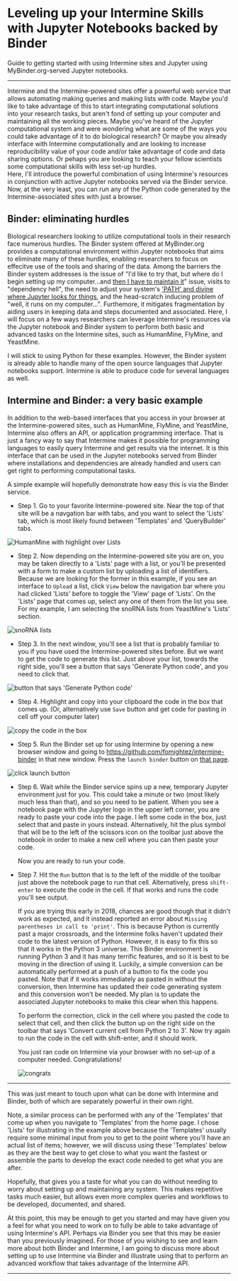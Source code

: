 # Leveling up your Intermine Skills with Jupyter Notebooks backed by Binder

Guide to getting started with using Intermine sites and Jupyter using MyBinder.org-served Jupyter notebooks.

--------------------

Intermine and the Intermine-powered sites offer a powerful web service that allows automating making queries and making lists with code. Maybe you'd like to take advantage of this to start integrating computational solutions into your research tasks, but aren't fond of setting up your computer and maintaining all the working pieces. Maybe you've heard of the Jupyter computational system and were wondering what are some of the ways you could take advantage of it to do biological research? Or maybe you already interface with Intermine computationally and are looking to increase reproducibility value of your code and/or take advantage of code and data sharing options.  Or pehaps you are looking to teach your fellow scientists some computational skills with less set-up hurdles.  
Here, I'll introduce the powerful combination of using Intermine's resources in conjunction with active Jupyter notebooks served via the Binder service. Now, at the very least, you can run any of the Python code generated by the Intermine-associated sites with just a browser. 

Binder: eliminating hurdles
---------------------------

Biological researchers looking to utilize computational tools in their research face numerous hurdles. The Binder system offered at MyBinder.org provides a computational environment within Jupyter notebooks that aims to eliminate many of these hurdles, enabling researchers to focus on effecitve use of the tools and sharing of the data. Among the barriers the Binder system addresses is the issue of "I'd like to try that, but where do I begin setting up my computer...and [then I have to maintain it](https://twitter.com/jakevdp/status/990974323794956293)" issue, visits to "dependency hell", the need to adjust your system's ['PATH' and divine where Jupyter looks for things](https://twitter.com/jakevdp/status/994548776814686208), and the head-scratch inducing problem of "well, it runs on my computer...". Furthemore, it mitigates fragmentation by aiding users in keeping data and steps documented and associated.  Here, I will focus on a few ways researchers can leverage Intermine's resources via the Jupyter notebook and Binder system to perform both basic and advanced tasks on the Intermine sites, such as HumanMine, FlyMine, and YeastMine.

I will stick to using Python for these examples. However, the Binder system is already able to handle many of the open source languages that Jupyter notebooks support. Intermine is able to produce code for several languages as well.

Intermine and Binder: a very basic example
------------------------------------------

In addition to the web-based interfaces that you access in your browser at the Intermine-powered sites, such as HumanMine, FlyMine, and YeastMine, Intermine also offers an API, or application programming interface. That is just a fancy way to say that Intermine makes it possible for programming languages to easily query Intermine and get results via the internet. It is this interface that can be used in the Jupyter notebooks served from Binder where installations and dependencies are already handled and users can get right to performing computational tasks.

A simple example will hopefully demonstrate how easy this is via the Binder service.

- Step 1. Go to your favorite Intermine-powered site. Near the top of that site will be a navgation bar with tabs, and you want to select the 'Lists' tab, which is most likely found between 'Templates' and 'QueryBuilder' tabs.


![HumanMine with highlight over Lists](imgs/humanmine_highlighted.png)

- Step 2. Now depending on the Intermine-powered site you are on, you may be taken directly to a 'Lists' page with a list, or you'll be presented with a form to make a custom list by uploading a list of identifiers. Because we are looking for the former in this example, if you see an interface to `Upload` a list, click `View` below the navigation bar where you had clicked 'Lists' before to toggle the 'View' page of 'Lists'. On the 'Lists' page that comes up, select any one of them from the list you see.  
For my example, I am selecting the snoRNA lists from YeastMine's 'Lists' section.


![snoRNA lists](imgs/lists_with_snoRNA_toggled_hl.png)

- Step 3. In the next window, you'll see a list that is probably familiar to you if you have used the Intermine-powered sites before. But we want to get the code to generate this list. Just above your list, towards the right side, you'll see a button that says 'Generate Python code', and you need to click that.

![button that says 'Generate Python code'](imgs/list%20page%20example%20on%20yeastmine_hl.png)

- Step 4. Highlight and copy into your clipboard the code in the box that comes up. (Or, alternatively use `Save` button and get code for pasting in cell off your computer later)

![copy the code in the box](imgs/highlighted_python_code.png)

- Step 5. Run the Binder set up for using Intermine by opening a new browser window and going to https://github.com/fomightez/intermine-binder in that new window. Press the `launch binder` button on [that page](https://github.com/fomightez/intermine-binder).

![click `launch` button](imgs/launch_binder_button_screen_hl.png)


- Step 6. Wait while the Binder service spins up a new, temporary Jupyter environment just for you. This could take a minute or two (most likely much less than that), and so you need to be patient.
When you see a notebook page with the Jupyter logo in the upper left corner, you are ready to paste your code into the page. I left some code in the box, just select that and paste in yours instead. Alternatively, hit the plus symbol that will be to the left of the scissors icon on the toolbar just above the notebook in order to make a new cell where you can then paste your code.

  Now you are ready to run your code.  

- Step 7. Hit the `Run` button that is to the left of the middle of the toolbar just above the notebook page to run that cell. Alternatively, press `shift-enter` to execute the code in the cell. If that works and runs the code you'll see output.

  If you are trying this early in 2018, chances are good though that it didn't work as expected, and it instead reported an error about `Missing parentheses in call to 'print'`. This is because Python is currently past a major crossroads, and the Intermine folks haven't updated their code to the latest version of Python. However, it is easy to fix this so that it works in the Python 3 universe. This Binder environment is running Python 3 and it has many terrific features, and so it is best to be moving in the direction of using it. Luckily, a simple conversion can be automatically performed at a push of a button to fix the code you pasted.  Note that if it works immediately as pasted in without the conversion, then Intermine has updated their code generating system and this conversion won't be needed. My plan is to update the associated Jupyter notebooks to make this clear when this happens.



  To perform the correction, click in the cell where you pasted the code to select that cell, and then click the button up on the right side on the toolbar that says 'Convert current cell from Python 2 to 3'. Now try again to run the code in the cell with shift-enter, and it should work.

  You just ran code on Intermine via your browser with no set-up of a computer needed. Congratulations! 

  ![congrats](https://media.giphy.com/media/xHMIDAy1qkzNS/giphy.gif)

-----

  This was just meant to touch upon what can be done with Intermine and Binder, both of which are separately powerful in their own right.

  Note, a similar process can be performed with any of the 'Templates' that come up when you navigate to 'Templates' from the home page. I chose 'Lists' for illustrating in the example above because the 'Templates' usually require some minimal input from you to get to the point where you'll have an actual list of items; however, we will discuss using these 'Templates' below as they are the best way to get close to what you want the fastest or assemble the parts to develop the exact code needed to get what you are after.

  Hopefully, that gives you a taste for what you can do without needing to worry about setting up and maintaining any system. This makes repetitive tasks much easier, but allows even more complex queries and workflows to be developed, documented, and shared.

  At this point, this may be enough to get you started and may have given you a feel for what you need to work on to fully be able to take advantage of using Intermine's API. Perhaps via Binder you see that this may be easier than you previously imagined. For those of you wishing to see and learn more about both Binder and Intermine, I am going to discuss more about setting up to use Intermine via Binder and illustrate using that to perform an advanced workflow that takes advantage of the Intermine API.

------
